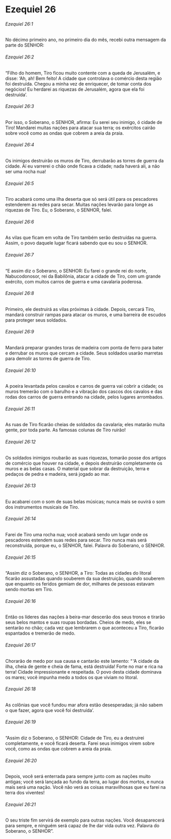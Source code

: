 # Ezequiel 26

###### Ezequiel 26:1

No décimo primeiro ano, no primeiro dia do mês, recebi outra mensagem da parte do SENHOR:

###### Ezequiel 26:2

“Filho do homem, Tiro ficou muito contente com a queda de Jerusalém, e disse: ‘Ah, ah! Bem feito! A cidade que controlava o comércio desta região foi destruída. Chegou a minha vez de enriquecer, de tomar conta dos negócios! Eu herdarei as riquezas de Jerusalém, agora que ela foi destruída’.

###### Ezequiel 26:3

Por isso, o Soberano, o SENHOR, afirma: Eu serei seu inimigo, ó cidade de Tiro! Mandarei muitas nações para atacar sua terra; os exércitos cairão sobre você como as ondas que cobrem a areia da praia.

###### Ezequiel 26:4

Os inimigos destruirão os muros de Tiro, derrubarão as torres de guerra da cidade. Aí eu varrerei o chão onde ficava a cidade; nada haverá ali, a não ser uma rocha nua!

###### Ezequiel 26:5

Tiro acabará como uma ilha deserta que só será útil para os pescadores estenderem as redes para secar. Muitas nações levarão para longe as riquezas de Tiro. Eu, o Soberano, o SENHOR, falei.

###### Ezequiel 26:6

As vilas que ficam em volta de Tiro também serão destruídas na guerra. Assim, o povo daquele lugar ficará sabendo que eu sou o SENHOR.

###### Ezequiel 26:7

“E assim diz o Soberano, o SENHOR: Eu farei o grande rei do norte, Nabucodonosor, rei da Babilônia, atacar a cidade de Tiro, com um grande exército, com muitos carros de guerra e uma cavalaria poderosa.

###### Ezequiel 26:8

Primeiro, ele destruirá as vilas próximas à cidade. Depois, cercará Tiro, mandará construir rampas para atacar os muros, e uma barreira de escudos para proteger seus soldados.

###### Ezequiel 26:9

Mandará preparar grandes toras de madeira com ponta de ferro para bater e derrubar os muros que cercam a cidade. Seus soldados usarão marretas para demolir as torres de guerra de Tiro.

###### Ezequiel 26:10

A poeira levantada pelos cavalos e carros de guerra vai cobrir a cidade; os muros tremerão com o barulho e a vibração dos cascos dos cavalos e das rodas dos carros de guerra entrando na cidade, pelos lugares arrombados.

###### Ezequiel 26:11

As ruas de Tiro ficarão cheias de soldados da cavalaria; eles matarão muita gente, por toda parte. As famosas colunas de Tiro ruirão!

###### Ezequiel 26:12

Os soldados inimigos roubarão as suas riquezas, tomarão posse dos artigos de comércio que houver na cidade, e depois destruirão completamente os muros e as belas casas. O material que sobrar da destruição, terra e pedaços de pedra e madeira, será jogado ao mar.

###### Ezequiel 26:13

Eu acabarei com o som de suas belas músicas; nunca mais se ouvirá o som dos instrumentos musicais de Tiro.

###### Ezequiel 26:14

Farei de Tiro uma rocha nua; você acabará sendo um lugar onde os pescadores estendem suas redes para secar. Tiro nunca mais será reconstruída, porque eu, o SENHOR, falei. Palavra do Soberano, o SENHOR.

###### Ezequiel 26:15

“Assim diz o Soberano, o SENHOR, a Tiro: Todas as cidades do litoral ficarão assustadas quando souberem da sua destruição, quando souberem que enquanto os feridos gemiam de dor, milhares de pessoas estavam sendo mortas em Tiro.

###### Ezequiel 26:16

Então os líderes das nações à beira-mar descerão dos seus tronos e tirarão seus belos mantos e suas roupas bordadas. Cheios de medo, eles se sentarão no chão; cada vez que lembrarem o que aconteceu a Tiro, ficarão espantados e tremerão de medo.

###### Ezequiel 26:17

Chorarão de medo por sua causa e cantarão este lamento: “ ‘A cidade da ilha, cheia de gente e cheia de fama, está destruída! Forte no mar e rica na terra! Cidade impressionante e respeitada. O povo desta cidade dominava os mares; você impunha medo a todos os que viviam no litoral.

###### Ezequiel 26:18

As colônias que você fundou mar afora estão desesperadas; já não sabem o que fazer, agora que você foi destruída’.

###### Ezequiel 26:19

“Assim diz o Soberano, o SENHOR: Cidade de Tiro, eu a destruirei completamente, e você ficará deserta. Farei seus inimigos virem sobre você, como as ondas que cobrem a areia da praia.

###### Ezequiel 26:20

Depois, você será enterrada para sempre junto com as nações muito antigas; você será lançada ao fundo da terra, ao lugar dos mortos, e nunca mais será uma nação. Você não verá as coisas maravilhosas que eu farei na terra dos viventes!

###### Ezequiel 26:21

O seu triste fim servirá de exemplo para outras nações. Você desaparecerá para sempre, e ninguém será capaz de lhe dar vida outra vez. Palavra do Soberano, o SENHOR”.

